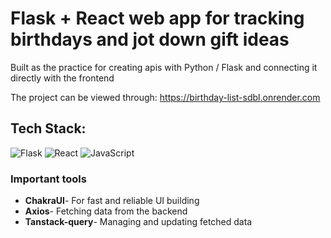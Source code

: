 # Flask + React web app for tracking birthdays and jot down gift ideas

Built as the practice for creating apis with Python / Flask and connecting it directly with the frontend

The project can be viewed through: https://birthday-list-sdbl.onrender.com

## Tech Stack:

![Flask](https://img.shields.io/badge/flask-%23000.svg?style=for-the-badge&logo=flask&logoColor=white)
![React](https://img.shields.io/badge/react-%2320232a.svg?style=for-the-badge&logo=react&logoColor=%2361DAFB)
![JavaScript](https://img.shields.io/badge/javascript-%23323330.svg?style=for-the-badge&logo=javascript&logoColor=%23F7DF1E)

### Important tools

- **ChakraUI**- For fast and reliable UI building
- **Axios**- Fetching data from the backend
- **Tanstack-query**- Managing and updating fetched data
